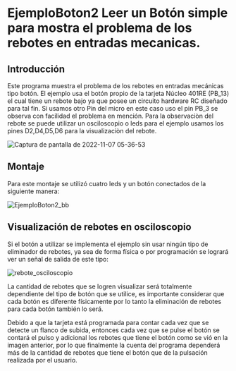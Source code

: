 # EjemploBoton2 Leer un Botón simple para mostra el problema de los rebotes en entradas mecanicas.

## Introducción 
Este programa muestra el problema de los rebotes en entradas mecánicas tipo botón. 
El ejemplo usa el botón propio de la tarjeta Núcleo 401RE (PB_13) el cual tiene un rebote bajo ya que posee un circuito hardware RC diseñado para tal fin. 
Si usamos otro Pin del micro en este caso uso el pin PB_3 se observa con facilidad el problema en mención. Para la observaciòn del rebote se puede utilizar un osciloscopio o leds para el ejemplo usamos los pines D2,D4,D5,D6 para la visualizaciòn del rebote.

![Captura de pantalla de 2022-11-07 05-36-53](https://user-images.githubusercontent.com/111470363/200290289-428feb4c-c8a3-45c1-a075-4c801955fed3.png)

## Montaje
Para este montaje se utilizó cuatro leds y un botón conectados de la siguiente manera:

![EjemploBoton2_bb](https://user-images.githubusercontent.com/59096507/209984804-c7651021-b936-44f5-92ca-cf549e2b7b2d.png)

## Visualización de rebotes en osciloscopio
Si el botón a utilizar se implementa el ejemplo sin usar ningún tipo de eliminador de rebotes, ya sea de forma física o por programación se logrará ver un señal de salida de este tipo:

![rebote_osciloscopio](https://user-images.githubusercontent.com/59096507/206878869-f6ef529d-ac06-46eb-a859-3020cb27851b.jpg)

La cantidad de rebotes que se logren visualizar será totalmente dependiente del tipo de botón que se utilice, es importante considerar que cada botón es diferente físicamente por lo tanto la eliminación de rebotes para cada botón también lo será.

Debido a que la tarjeta está programada para contar cada vez que se detecte un flanco de subida, entonces cada vez que se pulse el botón se contará el pulso y adicional los rebotes que tiene el botón como se vió en la imagen anterior, por lo que finalmente la cuenta del programa dependerá más de la cantidad de rebotes que tiene el botón que de la pulsación realizada por el usuario.


